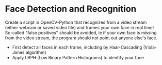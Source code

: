 # Face Detection and Recognition

Create a script in OpenCV-Python that recognizes from a video stream (either webcam or saved video file) and frames your own face in real time! So-called "false positives" should be avoided, ie if your own face is missing from the video stream, the program should not point out anyone else's face.

* First detect all faces in each frame, including by Haar-Cascading (Viola-Jones algorithm) 
* Apply LBPH (Low Binary Pattern Histograms) to identify your face

